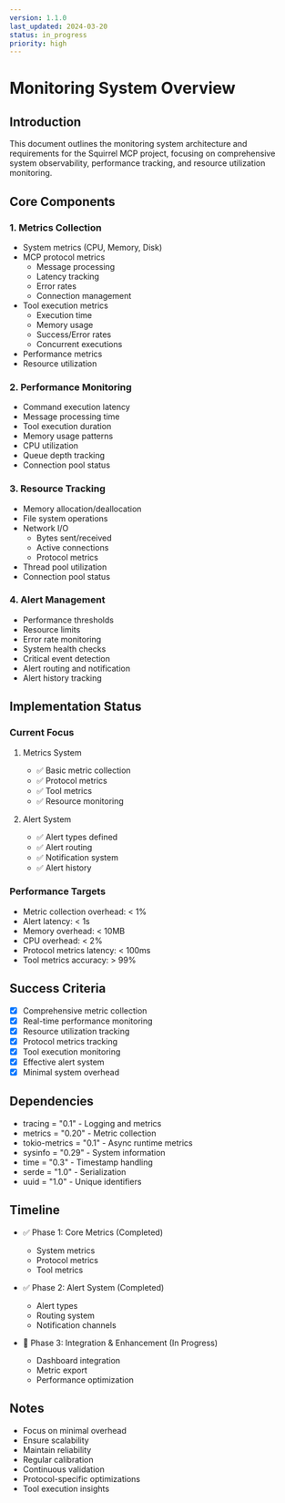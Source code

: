 ```yaml
---
version: 1.1.0
last_updated: 2024-03-20
status: in_progress
priority: high
---
```


# Monitoring System Overview

## Introduction
This document outlines the monitoring system architecture and requirements for the Squirrel MCP project, focusing on comprehensive system observability, performance tracking, and resource utilization monitoring.

## Core Components

### 1. Metrics Collection
- System metrics (CPU, Memory, Disk)
- MCP protocol metrics
  - Message processing
  - Latency tracking
  - Error rates
  - Connection management
- Tool execution metrics
  - Execution time
  - Memory usage
  - Success/Error rates
  - Concurrent executions
- Performance metrics
- Resource utilization

### 2. Performance Monitoring
- Command execution latency
- Message processing time
- Tool execution duration
- Memory usage patterns
- CPU utilization
- Queue depth tracking
- Connection pool status

### 3. Resource Tracking
- Memory allocation/deallocation
- File system operations
- Network I/O
  - Bytes sent/received
  - Active connections
  - Protocol metrics
- Thread pool utilization
- Connection pool status

### 4. Alert Management
- Performance thresholds
- Resource limits
- Error rate monitoring
- System health checks
- Critical event detection
- Alert routing and notification
- Alert history tracking

## Implementation Status

### Current Focus
1. Metrics System
   - ✅ Basic metric collection
   - ✅ Protocol metrics
   - ✅ Tool metrics
   - ✅ Resource monitoring

2. Alert System
   - ✅ Alert types defined
   - ✅ Alert routing
   - ✅ Notification system
   - ✅ Alert history

### Performance Targets
- Metric collection overhead: < 1%
- Alert latency: < 1s
- Memory overhead: < 10MB
- CPU overhead: < 2%
- Protocol metrics latency: < 100ms
- Tool metrics accuracy: > 99%

## Success Criteria
- [x] Comprehensive metric collection
- [x] Real-time performance monitoring
- [x] Resource utilization tracking
- [x] Protocol metrics tracking
- [x] Tool execution monitoring
- [x] Effective alert system
- [x] Minimal system overhead

## Dependencies
- tracing = "0.1" - Logging and metrics
- metrics = "0.20" - Metric collection
- tokio-metrics = "0.1" - Async runtime metrics
- sysinfo = "0.29" - System information
- time = "0.3" - Timestamp handling
- serde = "1.0" - Serialization
- uuid = "1.0" - Unique identifiers

## Timeline
- ✅ Phase 1: Core Metrics (Completed)
  - System metrics
  - Protocol metrics
  - Tool metrics

- ✅ Phase 2: Alert System (Completed)
  - Alert types
  - Routing system
  - Notification channels

- 🔄 Phase 3: Integration & Enhancement (In Progress)
  - Dashboard integration
  - Metric export
  - Performance optimization

## Notes
- Focus on minimal overhead
- Ensure scalability
- Maintain reliability
- Regular calibration
- Continuous validation
- Protocol-specific optimizations
- Tool execution insights 